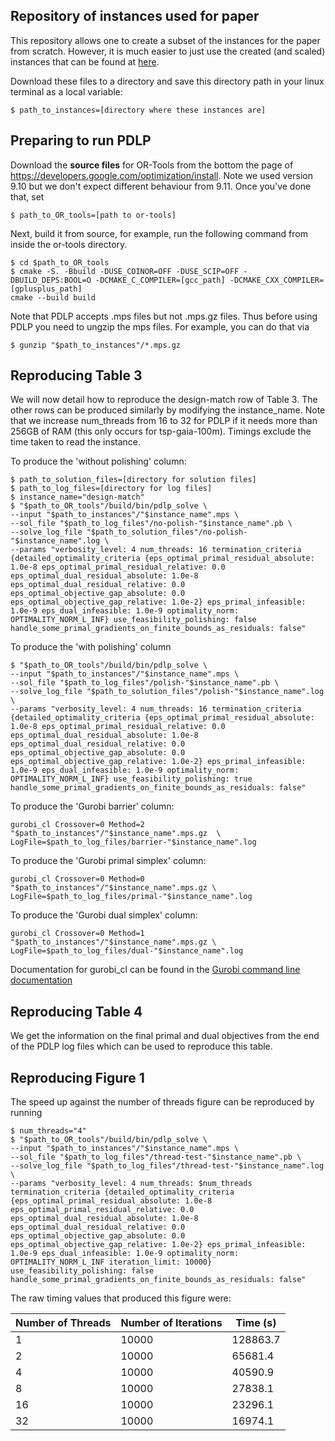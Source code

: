 ## Repository of instances used for paper 

This repository allows one to create a subset of the instances for the paper from scratch. However, it is much easier to just use the created (and scaled) instances that can be found at [here](https://www.oliverhinder.com/huge-linear-programs).

Download these files to a directory and save this directory path in your linux terminal as a local variable:

```{sh}
$ path_to_instances=[directory where these instances are]
```

## Preparing to run PDLP

Download the **source files** for OR-Tools from the bottom the page of https://developers.google.com/optimization/install. Note we used version 9.10 but we don't expect different behaviour from 9.11. Once you've done that, set 

```{sh}
$ path_to_OR_tools=[path to or-tools]
```

Next, build it from source, for example, run the following command from inside the or-tools directory.

```{sh}
$ cd $path_to_OR_tools
$ cmake -S. -Bbuild -DUSE_COINOR=OFF -DUSE_SCIP=OFF -DBUILD_DEPS:BOOL=O -DCMAKE_C_COMPILER=[gcc_path] -DCMAKE_CXX_COMPILER=[gplusplus_path]
cmake --build build
```

Note that PDLP accepts .mps files but not .mps.gz files. Thus before using PDLP you need to ungzip the mps files. For example, you can do that via

```{sh}
$ gunzip "$path_to_instances"/*.mps.gz
```

## Reproducing Table 3

We will now detail how to reproduce the design-match row of Table 3. The other rows can be produced similarly by modifying the instance_name. Note that we increase num_threads from 16 to 32 for PDLP if it needs more than 256GB of RAM (this only occurs for tsp-gaia-100m). Timings exclude the time taken to read the instance.

To produce the 'without polishing' column:

```{sh}
$ path_to_solution_files=[directory for solution files]
$ path_to_log_files=[directory for log files]
$ instance_name="design-match"
$ "$path_to_OR_tools"/build/bin/pdlp_solve \
--input "$path_to_instances"/"$instance_name".mps \
--sol_file "$path_to_log_files"/no-polish-"$instance_name".pb \
--solve_log_file "$path_to_solution_files"/no-polish-"$instance_name".log \
--params "verbosity_level: 4 num_threads: 16 termination_criteria {detailed_optimality_criteria {eps_optimal_primal_residual_absolute: 1.0e-8 eps_optimal_primal_residual_relative: 0.0 eps_optimal_dual_residual_absolute: 1.0e-8 eps_optimal_dual_residual_relative: 0.0 eps_optimal_objective_gap_absolute: 0.0 eps_optimal_objective_gap_relative: 1.0e-2} eps_primal_infeasible: 1.0e-9 eps_dual_infeasible: 1.0e-9 optimality_norm: OPTIMALITY_NORM_L_INF} use_feasibility_polishing: false handle_some_primal_gradients_on_finite_bounds_as_residuals: false"
```

To produce the 'with polishing' column 

```{sh}
$ "$path_to_OR_tools"/build/bin/pdlp_solve \
--input "$path_to_instances"/"$instance_name".mps \
--sol_file "$path_to_log_files"/polish-"$instance_name".pb \
--solve_log_file "$path_to_solution_files"/polish-"$instance_name".log \
--params "verbosity_level: 4 num_threads: 16 termination_criteria {detailed_optimality_criteria {eps_optimal_primal_residual_absolute: 1.0e-8 eps_optimal_primal_residual_relative: 0.0 eps_optimal_dual_residual_absolute: 1.0e-8 eps_optimal_dual_residual_relative: 0.0 eps_optimal_objective_gap_absolute: 0.0 eps_optimal_objective_gap_relative: 1.0e-2} eps_primal_infeasible: 1.0e-9 eps_dual_infeasible: 1.0e-9 optimality_norm: OPTIMALITY_NORM_L_INF} use_feasibility_polishing: true handle_some_primal_gradients_on_finite_bounds_as_residuals: false"
```

To produce the 'Gurobi barrier' column:

```{sh}
gurobi_cl Crossover=0 Method=2 "$path_to_instances"/"$instance_name".mps.gz  \
LogFile=$path_to_log_files/barrier-"$instance_name".log
```

To produce the 'Gurobi primal simplex' column:

```{sh}
gurobi_cl Crossover=0 Method=0 "$path_to_instances"/"$instance_name".mps.gz \
LogFile=$path_to_log_files/primal-"$instance_name".log
```

To produce the 'Gurobi dual simplex' column:

```{sh}
gurobi_cl Crossover=0 Method=1 "$path_to_instances"/"$instance_name".mps.gz \
LogFile=$path_to_log_files/dual-"$instance_name".log
```

Documentation for gurobi_cl can be found in the [Gurobi command line documentation](https://www.gurobi.com/documentation/current/refman/grb_command_line_tool.html)

## Reproducing Table 4

We get the information on the final primal and dual objectives from the end of the PDLP log files which can be used to reproduce this table.

## Reproducing Figure 1

The speed up against the number of threads figure can be reproduced by running

```{sh}
$ num_threads="4"
$ "$path_to_OR_tools"/build/bin/pdlp_solve \
--input "$path_to_instances"/"$instance_name".mps \
--sol_file "$path_to_log_files"/thread-test-"$instance_name".pb \
--solve_log_file "$path_to_log_files"/thread-test-"$instance_name".log \
--params "verbosity_level: 4 num_threads: $num_threads termination_criteria {detailed_optimality_criteria {eps_optimal_primal_residual_absolute: 1.0e-8 eps_optimal_primal_residual_relative: 0.0 eps_optimal_dual_residual_absolute: 1.0e-8 eps_optimal_dual_residual_relative: 0.0 eps_optimal_objective_gap_absolute: 0.0 eps_optimal_objective_gap_relative: 1.0e-2} eps_primal_infeasible: 1.0e-9 eps_dual_infeasible: 1.0e-9 optimality_norm: OPTIMALITY_NORM_L_INF iteration_limit: 10000} use_feasibility_polishing: false handle_some_primal_gradients_on_finite_bounds_as_residuals: false"
```

The raw timing values that produced this figure were:

| Number of Threads | Number of Iterations | Time (s)    |
|-------------------|----------------------|-----------|
| 1                 | 10000                | 128863.7  |
| 2                 | 10000                | 65681.4   |
| 4                 | 10000                | 40590.9   |
| 8                 | 10000                | 27838.1   |
| 16                | 10000                | 23296.1   |
| 32                | 10000                | 16974.1   |
